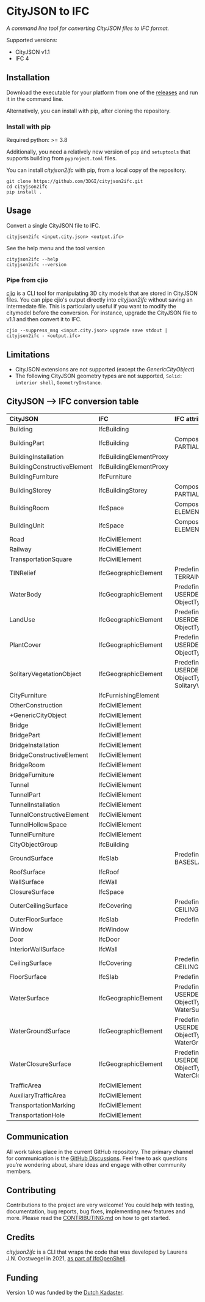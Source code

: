 # CityJSON to IFC

*A command line tool for converting CityJSON files to IFC format.*

Supported versions:

- CityJSON v1.1
- IFC 4

## Installation

Download the executable for your platform from one of the [releases](https://github.com/3DGI/cityjson2ifc/releases) and run it in the command line.

Alternatively, you can install with pip, after cloning the repository.

### Install with pip

Required python: >= 3.8

Additionally, you need a relatively new version of `pip` and `setuptools` that supports building from `pyproject.toml` files.

You can install *cityjson2ifc* with pip, from a local copy of the repository.

```shell
git clone https://github.com/3DGI/cityjson2ifc.git
cd cityjson2ifc
pip install .
```

## Usage

Convert a single CityJSON file to IFC.

```shell
cityjson2ifc <input.city.json> <output.ifc>
```

See the help menu and the tool version

```shell
cityjson2ifc --help
cityjson2ifc --version
```

### Pipe from cjio

[cjio]() is a CLI tool for manipulating 3D city models that are stored in CityJSON files.
You can pipe cjio's output directly into *cityjson2ifc* without saving an intermedate file.
This is particularly useful if you want to modify the citymodel before the conversion.
For instance, upgrade the CityJSON file to v1.1 and then convert it to IFC.

```shell
cjio --suppress_msg <input.city.json> upgrade save stdout | cityjson2ifc - <output.ifc>
```

## Limitations

- CityJSON extensions are not supported (except the *GenericCityObject*)
- The following CityJSON geometry types are not supported, `Solid: interior shell`, `GeometryInstance`.

## CityJSON --> IFC conversion table

| **CityJSON**                | **IFC**                 | **IFC attributes**                                                |
|:----------------------------|:------------------------|:------------------------------------------------------------------|
| Building                    | IfcBuilding             |                                                                   |
| BuildingPart                | IfcBuilding             | CompositionType: PARTIAL                                          |
| BuildingInstallation        | IfcBuildingElementProxy |                                                                   |
| BuildingConstructiveElement | IfcBuildingElementProxy |                                                                   |
| BuildingFurniture           | IfcFurniture            |                                                                   |
| BuildingStorey              | IfcBuildingStorey       | CompositionType: PARTIAL                                          |
| BuildingRoom                | IfcSpace                | CompositionType: ELEMENT                                          |
| BuildingUnit                | IfcSpace                | CompositionType: ELEMENT                                          |
| Road                        | IfcCivilElement         |                                                                   |
| Railway                     | IfcCivilElement         |                                                                   |
| TransportationSquare        | IfcCivilElement         |                                                                   |
| TINRelief                   | IfcGeographicElement    | PredefinedType: TERRAIN                                           |
| WaterBody                   | IfcGeographicElement    | PredefinedType: USERDEFINED, ObjectType: WaterBody                |
| LandUse                     | IfcGeographicElement    | PredefinedType: USERDEFINED, ObjectType: LandUse                  |
| PlantCover                  | IfcGeographicElement    | PredefinedType: USERDEFINED, ObjectType: Plantcover               |
| SolitaryVegetationObject    | IfcGeographicElement    | PredefinedType: USERDEFINED, ObjectType: SolitaryVegetationObject |
| CityFurniture               | IfcFurnishingElement    |                                                                   |
| OtherConstruction           | IfcCivilElement         |                                                                   |
| +GenericCityObject          | IfcCivilElement         |                                                                   |
| Bridge                      | IfcCivilElement         |                                                                   |
| BridgePart                  | IfcCivilElement         |                                                                   |
| BridgeInstallation          | IfcCivilElement         |                                                                   |
| BridgeConstructiveElement   | IfcCivilElement         |                                                                   |
| BridgeRoom                  | IfcCivilElement         |                                                                   |
| BridgeFurniture             | IfcCivilElement         |                                                                   |
| Tunnel                      | IfcCivilElement         |                                                                   |
| TunnelPart                  | IfcCivilElement         |                                                                   |
| TunnelInstallation          | IfcCivilElement         |                                                                   |
| TunnelConstructiveElement   | IfcCivilElement         |                                                                   |
| TunnelHollowSpace           | IfcCivilElement         |                                                                   |
| TunnelFurniture             | IfcCivilElement         |                                                                   |
| CityObjectGroup             | IfcBuilding             |                                                                   |
| GroundSurface               | IfcSlab                 | PredefinedType: BASESLAB                                          |
| RoofSurface                 | IfcRoof                 |                                                                   |
| WallSurface                 | IfcWall                 |                                                                   |
| ClosureSurface              | IfcSpace                |                                                                   |
| OuterCeilingSurface         | IfcCovering             | PredefinedType: CEILING                                           |
| OuterFloorSurface           | IfcSlab                 | PredefinedType: FLOOR                                             |
| Window                      | IfcWindow               |                                                                   |
| Door                        | IfcDoor                 |                                                                   |
| InteriorWallSurface         | IfcWall                 |                                                                   |
| CeilingSurface              | IfcCovering             | PredefinedType: CEILING                                           |
| FloorSurface                | IfcSlab                 | PredefinedType: FLOOR                                             |
| WaterSurface                | IfcGeographicElement    | PredefinedType: USERDEFINED, ObjectType: WaterSurface             |
| WaterGroundSurface          | IfcGeographicElement    | PredefinedType: USERDEFINED, ObjectType: WaterGroundSurface       |
| WaterClosureSurface         | IfcGeographicElement    | PredefinedType: USERDEFINED, ObjectType: WaterClosureSurface      |
| TrafficArea                 | IfcCivilElement         |                                                                   |
| AuxiliaryTrafficArea        | IfcCivilElement         |                                                                   |
| TransportationMarking       | IfcCivilElement         |                                                                   |
| TransportationHole          | IfcCivilElement         |                                                                   |


## Communication

All work takes place in the current GitHub repository.
The primary channel for communication is the [GitHub Discussions](https://github.com/3DGI/cityjson2ifc/discussions).
Feel free to ask questions you’re wondering about, share ideas and engage with other community members.

## Contributing

Contributions to the project are very welcome!
You could help with testing, documentation, bug reports, bug fixes, implementing new features and more.
Please read the [CONTRIBUTING.md](https://github.com/3DGI/cityjson2jsonfg/blob/master/CONTRIBUTING.md) on how to get started.

## Credits

*cityjson2ifc* is a CLI that wraps the code that was developed by Laurens J.N. Oostwegel in 2021, [as part of IfcOpenShell](https://github.com/IfcOpenShell/IfcOpenShell/tree/v0.7.0/src/ifccityjson).

## Funding

Version 1.0 was funded by the [Dutch Kadaster](https://www.kadaster.nl/).